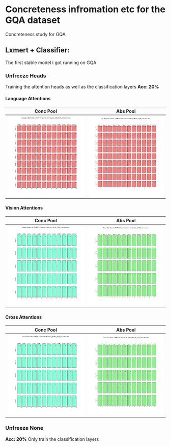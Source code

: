 # Concreteness infromation etc for the GQA dataset
Concreteness study for GQA

## Lxmert + Classifier:
The first stable model i got running on GQA

### Unfreeze Heads
Training the attention heads as well as the classification layers
**Acc: 20%**

#### Language Attentions
Conc Pool|Abs Pool
-|-
![](lxmert+classifier/Language_gqahighconc-mseqs.png)|![](lxmert+classifier/Language_gqalowconc-m.png)

#### Vision Attentions
Conc Pool|Abs Pool
-|-
![](lxmert+classifier/Vision_gqahighconc-mseqs.png)|![](lxmert+classifier/Vision_gqalowconc-m.png)

#### Cross Attentions
Conc Pool|Abs Pool
-|-
![](lxmert+classifier/Cross_gqahighconc-mseqs.png)|![](lxmert+classifier/Cross_gqalowconc-m.png)


### Unfreeze None
**Acc: 20%**
Only train the classification layers

